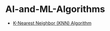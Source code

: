 # AI-and-ML-Algorithms

- [K-Nearest Neighbor (KNN) Algorithm](https://github.com/mahfuzhasanreza/AI-and-ML-Algorithms/tree/main/KNN-Algorithm)